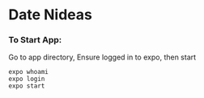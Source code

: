 # Date Nideas

### To Start App:
Go to app directory, Ensure logged in to expo, then start
```
expo whoami
expo login
expo start
```